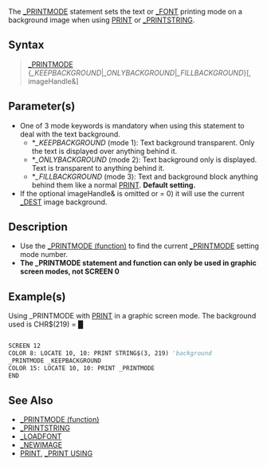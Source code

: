 The [_PRINTMODE](_PRINTMODE) statement sets the text or [_FONT](_FONT) printing mode on a background image when using [PRINT](PRINT) or [_PRINTSTRING](_PRINTSTRING).

## Syntax

> [_PRINTMODE](_PRINTMODE) {*_KEEPBACKGROUND*|*_ONLYBACKGROUND*|*_FILLBACKGROUND*}[, imageHandle&]

## Parameter(s)

* One of 3 mode keywords is mandatory when using this statement to deal with the text background.
  * **_KEEPBACKGROUND* (mode 1): Text background transparent. Only the text is displayed over anything behind it.
  * **_ONLYBACKGROUND* (mode 2): Text background only is displayed. Text is transparent to anything behind it.
  * **_FILLBACKGROUND* (mode 3): Text and background block anything behind them like a normal [PRINT](PRINT). **Default setting.**
* If the optional imageHandle& is omitted or = 0) it will use the current [_DEST](_DEST) image background.

## Description

* Use the [_PRINTMODE (function)](_PRINTMODE-(function)) to find the current [_PRINTMODE](_PRINTMODE) setting mode number.
* **The _PRINTMODE statement and function can only be used in graphic screen modes, not SCREEN 0**

## Example(s)

Using _PRINTMODE with [PRINT](PRINT) in a graphic screen mode. The background used is CHR$(219) = █

```vb

SCREEN 12
COLOR 8: LOCATE 10, 10: PRINT STRING$(3, 219) 'background 
_PRINTMODE _KEEPBACKGROUND
COLOR 15: LOCATE 10, 10: PRINT _PRINTMODE 
END 

```

## See Also

* [_PRINTMODE (function)](_PRINTMODE-(function))
* [_PRINTSTRING](_PRINTSTRING)
* [_LOADFONT](_LOADFONT)
* [_NEWIMAGE](_NEWIMAGE)
* [PRINT](PRINT), [_PRINT USING](_PRINT-USING)
